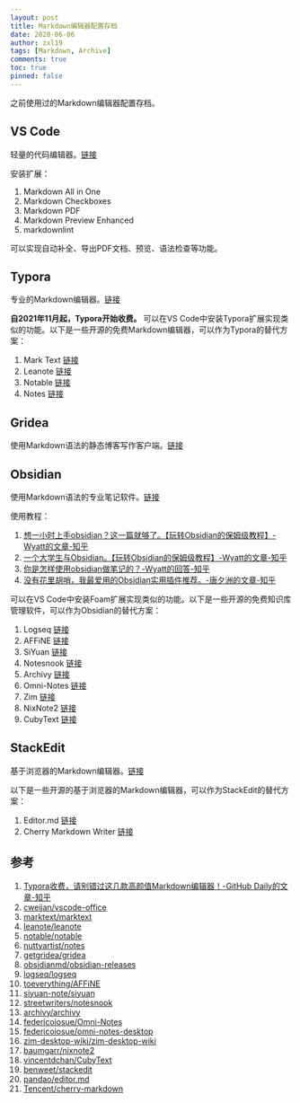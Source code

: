 ```yaml
---
layout: post
title: Markdown编辑器配置存档
date: 2020-06-06
author: zxl19
tags: [Markdown, Archive]
comments: true
toc: true
pinned: false
---
```


之前使用过的Markdown编辑器配置存档。

<!-- more -->

## VS Code

轻量的代码编辑器。[链接](https://code.visualstudio.com)

安装扩展：

1. Markdown All in One
2. Markdown Checkboxes
3. Markdown PDF
4. Markdown Preview Enhanced
5. markdownlint

可以实现自动补全、导出PDF文档、预览、语法检查等功能。

## Typora

专业的Markdown编辑器。[链接](https://typora.io)

**自2021年11月起，Typora开始收费。** 可以在VS Code中安装Typora扩展实现类似的功能。以下是一些开源的免费Markdown编辑器，可以作为Typora的替代方案：

1. Mark Text [链接](https://github.com/marktext/marktext)
2. Leanote [链接](https://github.com/leanote/leanote)
3. Notable [链接](https://notable.app)
4. Notes [链接](https://www.get-notes.com)

## Gridea

使用Markdown语法的静态博客写作客户端。[链接](https://gridea.dev)

## Obsidian

使用Markdown语法的专业笔记软件。[链接](https://obsidian.md)

使用教程：

1. [想一小时上手obsidian？这一篇就够了。【玩转Obsidian的保姆级教程】-Wyatt的文章-知乎](https://zhuanlan.zhihu.com/p/428519519)
2. [一个大学生与Obsidian。【玩转Obsidian的保姆级教程】-Wyatt的文章-知乎](https://zhuanlan.zhihu.com/p/409095645)
3. [你是怎样使用obsidian做笔记的？-Wyatt的回答-知乎](https://www.zhihu.com/question/412868038/answer/2447812348)
4. [没有花里胡哨，我最爱用的Obsidian实用插件推荐。-唐夕洲的文章-知乎](https://zhuanlan.zhihu.com/p/491766682)

可以在VS Code中安装Foam扩展实现类似的功能。以下是一些开源的免费知识库管理软件，可以作为Obsidian的替代方案：

1. Logseq [链接](https://logseq.com)
2. AFFiNE [链接](https://affine.pro)
3. SiYuan [链接](https://b3log.org/siyuan/en/)
4. Notesnook [链接](https://notesnook.com)
5. Archivy [链接](https://archivy.github.io)
6. Omni-Notes [链接](https://omninotes.app)
7. Zim [链接](https://zim-wiki.org)
8. NixNote2 [链接](https://github.com/baumgarr/nixnote2)
9. CubyText [链接](https://github.com/vincentdchan/CubyText)

## StackEdit

基于浏览器的Markdown编辑器。[链接](https://stackedit.io)

以下是一些开源的基于浏览器的Markdown编辑器，可以作为StackEdit的替代方案：

1. Editor.md [链接](http://editor.md.ipandao.com)
2. Cherry Markdown Writer [链接](https://github.com/Tencent/cherry-markdown)

## 参考

1. [Typora收费，请别错过这几款高颜值Markdown编辑器！-GitHub Daily的文章-知乎](https://zhuanlan.zhihu.com/p/450104097)
2. [cweijan/vscode-office](https://github.com/cweijan/vscode-office)
3. [marktext/marktext](https://github.com/marktext/marktext)
4. [leanote/leanote](https://github.com/leanote/leanote)
5. [notable/notable](https://github.com/notable/notable)
6. [nuttyartist/notes](https://github.com/nuttyartist/notes)
7. [getgridea/gridea](https://github.com/getgridea/gridea)
8. [obsidianmd/obsidian-releases](https://github.com/obsidianmd/obsidian-releases)
9. [logseq/logseq](https://github.com/logseq/logseq)
10. [toeverything/AFFiNE](https://github.com/toeverything/AFFiNE)
11. [siyuan-note/siyuan](https://github.com/siyuan-note/siyuan)
12. [streetwriters/notesnook](https://github.com/streetwriters/notesnook)
13. [archivy/archivy](https://github.com/archivy/archivy)
14. [federicoiosue/Omni-Notes](https://github.com/federicoiosue/Omni-Notes)
15. [federicoiosue/omni-notes-desktop](https://github.com/federicoiosue/omni-notes-desktop)
16. [zim-desktop-wiki/zim-desktop-wiki](https://github.com/zim-desktop-wiki/zim-desktop-wiki)
17. [baumgarr/nixnote2](https://github.com/baumgarr/nixnote2)
18. [vincentdchan/CubyText](https://github.com/vincentdchan/CubyText)
19. [benweet/stackedit](https://github.com/benweet/stackedit)
20. [pandao/editor.md](https://github.com/pandao/editor.md)
21. [Tencent/cherry-markdown](https://github.com/Tencent/cherry-markdown)
